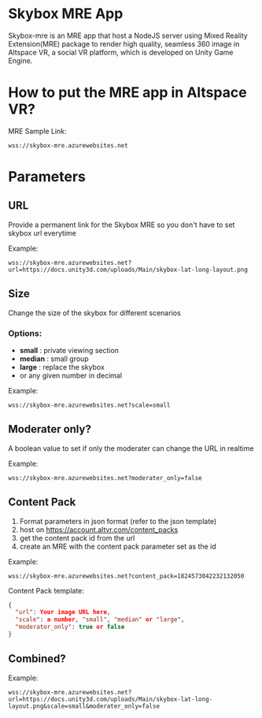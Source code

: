 # Skybox MRE App

Skybox-mre is an MRE app that host a NodeJS server using Mixed Reality Extension(MRE) package to render high quality, seamless 360 image in Altspace VR, a social VR platform, which is developed on Unity Game Engine.

# How to put the MRE app in Altspace VR?

MRE Sample Link:
```
wss://skybox-mre.azurewebsites.net
```

# Parameters
## URL

Provide a permanent link for the Skybox MRE so you don't have to set skybox url everytime

Example:
```
wss://skybox-mre.azurewebsites.net?url=https://docs.unity3d.com/uploads/Main/skybox-lat-long-layout.png
```
## Size

Change the size of the skybox for different scenarios

### Options:
- **small** : private viewing section
- **median** : small group
- **large** : replace the skybox
- or any given number in decimal

Example:
```
wss://skybox-mre.azurewebsites.net?scale=small
```
## Moderater only?

A boolean value to set if only the moderater can change the URL in realtime

Example:
```
wss://skybox-mre.azurewebsites.net?moderater_only=false
```

## Content Pack

1. Format parameters in json format (refer to the json template)
1. host on https://account.altvr.com/content_packs
1. get the content pack id from the url
1. create an MRE with the content pack parameter set as the id

Example:
```
wss://skybox-mre.azurewebsites.net?content_pack=1824573042232132050
```

Content Pack template:
```json
{
  "url": Your image URL here,
  "scale": a number, "small", "median" or "large",
  "moderator_only": true or false
}
```

## Combined?
Example:
```
wss://skybox-mre.azurewebsites.net?url=https://docs.unity3d.com/uploads/Main/skybox-lat-long-layout.png&scale=small&moderater_only=false
```

